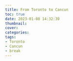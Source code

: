 ```yaml
---
title: From Toronto to Cancun
toc: true
date: 2023-01-08 14:32:39
thumbnail:
cover:
categories:
tags:
- Toronto
- Cancun
- break
---
```


